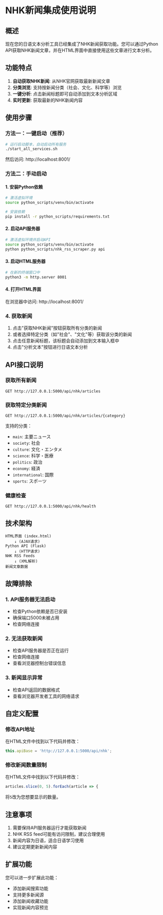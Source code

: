 # NHK新闻集成使用说明

## 概述

现在您的日语文本分析工具已经集成了NHK新闻获取功能。您可以通过Python API获取NHK新闻文章，并在HTML界面中直接使用这些文章进行文本分析。

## 功能特点

1. **自动获取NHK新闻**: 从NHK官网获取最新新闻文章
2. **分类浏览**: 支持按新闻分类（社会、文化、科学等）浏览
3. **一键分析**: 点击新闻标题即可自动添加到文本分析区域
4. **实时更新**: 获取最新的NHK新闻内容

## 使用步骤

### 方法一：一键启动（推荐）

```bash
# 运行启动脚本，自动启动所有服务
./start_all_services.sh
```

然后访问: http://localhost:8001/

### 方法二：手动启动

#### 1. 安装Python依赖

```bash
# 激活虚拟环境
source python_scripts/venv/bin/activate

# 安装依赖
pip install -r python_scripts/requirements.txt
```

#### 2. 启动API服务器

```bash
# 激活虚拟环境并启动API
source python_scripts/venv/bin/activate
python python_scripts/nhk_rss_scraper.py api
```

#### 3. 启动HTML服务器

```bash
# 在新的终端窗口中
python3 -m http.server 8001
```

#### 4. 打开HTML界面

在浏览器中访问: http://localhost:8001/

### 4. 获取新闻

1. 点击"获取NHK新闻"按钮获取所有分类的新闻
2. 或者选择特定分类（如"社会"、"文化"等）获取该分类的新闻
3. 点击任意新闻标题，该标题会自动添加到文本输入框中
4. 点击"分析文本"按钮进行日语文本分析

## API接口说明

### 获取所有新闻
```
GET http://127.0.0.1:5000/api/nhk/articles
```

### 获取特定分类新闻
```
GET http://127.0.0.1:5000/api/nhk/articles/{category}
```

支持的分类：
- `main`: 主要ニュース
- `society`: 社会
- `culture`: 文化・エンタメ
- `science`: 科学・医療
- `politics`: 政治
- `economy`: 経済
- `international`: 国際
- `sports`: スポーツ

### 健康检查
```
GET http://127.0.0.1:5000/api/nhk/health
```

## 技术架构

```
HTML界面 (index.html)
    ↓ (AJAX请求)
Python API (Flask)
    ↓ (HTTP请求)
NHK RSS Feeds
    ↓ (XML解析)
新闻文章数据
```

## 故障排除

### 1. API服务器无法启动
- 检查Python依赖是否已安装
- 确保端口5000未被占用
- 检查网络连接

### 2. 无法获取新闻
- 检查API服务器是否正在运行
- 检查网络连接
- 查看浏览器控制台错误信息

### 3. 新闻显示异常
- 检查API返回的数据格式
- 查看浏览器开发者工具的网络请求

## 自定义配置

### 修改API地址
在HTML文件中找到以下代码并修改：
```javascript
this.apiBase = 'http://127.0.0.1:5000/api/nhk';
```

### 修改新闻数量限制
在HTML文件中找到以下代码并修改：
```javascript
articles.slice(0, 5).forEach(article => {
```
将`5`改为您想要显示的数量。

## 注意事项

1. 需要保持API服务器运行才能获取新闻
2. NHK RSS feed可能有访问限制，建议合理使用
3. 新闻内容为日语，适合日语学习使用
4. 建议定期更新新闻内容

## 扩展功能

您可以进一步扩展此功能：
- 添加新闻搜索功能
- 支持更多新闻源
- 添加新闻收藏功能
- 实现新闻内容预览
